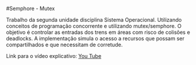 #Semphore - Mutex

Trabalho da segunda unidade disciplina Sistema Operacional. Utilizando conceitos de programação concorrente e utilizando mutex/semphore. 
O objetivo é controlar as entradas dos trens em áreas com risco de colisões e deadlocks. A implementação simula o acesso a recursos que possam ser compartilhados e que necessitam de corretude. 

Link para o vídeo explicativo: 
[You Tube](https://www.youtube.com/watch?v=8CBOAKcO8J8&list=PLN12kLFYaL_dhhfyWqfYWZzJrQfBw4qKo&index=2)
